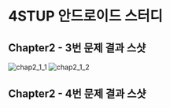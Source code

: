 # 4STUP 안드로이드 스터디  
## Chapter2 - 3번 문제 결과 스샷  
![chap2_1_1](https://user-images.githubusercontent.com/41707077/94361086-d02faf80-00ec-11eb-8789-398197427713.png)
![chap2_1_2](https://user-images.githubusercontent.com/41707077/94361133-0a994c80-00ed-11eb-9743-59cf324e92f7.png)

## Chapter2 - 4번 문제 결과 스샷  
